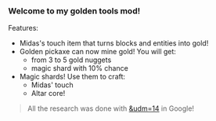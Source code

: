 ### Welcome to my golden tools mod!
Features:
- Midas's touch item that turns blocks and entities into gold!
- Golden pickaxe can now mine gold! You will get:
    - from 3 to 5 gold nuggets
    - magic shard with 10% chance
- Magic shards! Use them to craft:
    - Midas' touch
    - Altar core!

> All the research was done with [&udm=14](https://udm14.com/) in Google!